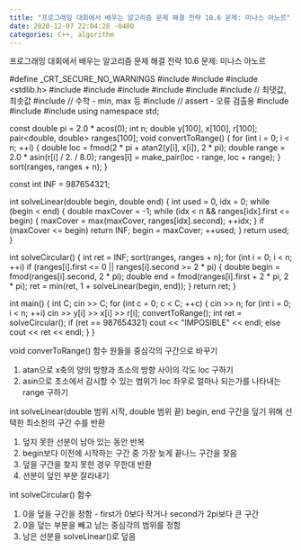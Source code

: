 ```yaml
---
title: "프로그래밍 대회에서 배우는 알고리즘 문제 해결 전략 10.6 문제: 미나스 아노르"
date: 2020-12-07 22:04:28 -0400
categories: C++, algorithm
---
```


프로그래밍 대회에서 배우는 알고리즘 문제 해결 전략 10.6 문제: 미나스 아노르



#define _CRT_SECURE_NO_WARNINGS
#include <numeric>
#include <cstdio>
#include <stdlib.h>
#include <iostream>
#include <cstring>
#include <string>
#include <algorithm>
#include <vector>
#include <climits>   // 최댓값, 최솟값
#include <cmath>   // 수학 - min, max 등
#include <cassert>   // assert - 오류 검출용
#include <queue>
#include <stack>
#include <deque>
using namespace std;

const double pi = 2.0 * acos(0);
int n;
double y[100], x[100], r[100];
pair<double, double> ranges[100];
void convertToRange() {
	for (int i = 0; i < n; ++i) {
		double loc = fmod(2 * pi + atan2(y[i], x[i]), 2 * pi);
		double range = 2.0 * asin(r[i] / 2. / 8.0);
		ranges[i] = make_pair(loc - range, loc + range);
	}
	sort(ranges, ranges + n);
}

const int INF = 987654321;

int solveLinear(double begin, double end) {
	int used = 0, idx = 0;
	while (begin < end) {
		double maxCover = -1;
		while (idx < n && ranges[idx].first <= begin) {
			maxCover = max(maxCover, ranges[idx].second);
			++idx;
		}
		if (maxCover <= begin)
			return INF;
		begin = maxCover;
		++used;
	}
	return used;
}

int solveCircular() {
	int ret = INF;
	sort(ranges, ranges + n);
	for (int i = 0; i < n; ++i)
		if (ranges[i].first <= 0 || ranges[i].second >= 2 * pi) {
			double begin = fmod(ranges[i].second, 2 * pi);
			double end = fmod(ranges[i].first + 2 * pi, 2 * pi);
			ret = min(ret, 1 + solveLinear(begin, end));
		}
	return ret;
}

int main() {
	int C;
	cin >> C;
	for (int c = 0; c < C; ++c) {
		cin >> n;
		for (int i = 0; i < n; ++i)
			cin >> y[i] >> x[i] >> r[i];
		convertToRange();
		int ret = solveCircular();
		if (ret == 987654321)
			cout << "IMPOSIBLE" << endl;
		else
			cout << ret << endl;
	}
}



void converToRange() 함수
원들을 중심각의 구간으로 바꾸기
1. atan으로 x축의 양의 방향과 초소의 방향 사이의 각도 loc 구하기
2. asin으로 초소에서 감시할 수 있는 범위가 loc 좌우로 얼마나 되는가를 나타내는 range 구하기

int solveLinear(double 범위 시작, double 범위 끝)
begin, end 구간을 덮기 위해 선택한 최소한의 구간 수를 반환
1. 덮지 못한 선분이 남아 있는 동안 반복
2. begin보다 이전에 시작하는 구간 중 가장 늦게 끝나느 구간을 찾음
3. 덮을 구간을 찾지 못한 경우 무한대 반환
4. 선분이 덮인 부분 잘라내기

int solveCircular() 함수
1. 0을 덮을 구간을 정함 - first가 0보다 작거나 second가 2pi보다 큰 구간
2. 0을 덮는 부분을 빼고 남는 중심각의 범위를 정함
3. 남은 선분을 solveLinear()로 덮음

